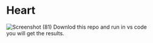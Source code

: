 # Heart
![Screenshot (81)](https://github.com/Shubh99992/Heart/assets/105529358/6b3a18bb-3169-4b0f-9a2a-ccf5117c555b)
Downlod this repo and run in vs code \
you will get the results.
